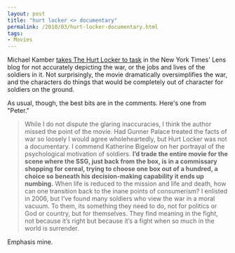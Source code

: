 ```yaml
---
layout: post
title: "hurt locker <> documentary"
permalink: /2010/03/hurt-locker-documentary.html
tags:
- Movies
---
```


Michael Kamber [takes The Hurt Locker to task](http://lens.blogs.nytimes.com/2010/03/01/essay-15/) in the New York Times' Lens blog for not accurately depicting the war, or the jobs and lives of the soldiers in it. Not surprisingly, the movie dramatically oversimplifies the war, and the characters do things that would be completely out of character for soldiers on the ground.

As usual, though, the best bits are in the comments. Here's one from "Peter."

> While I do not dispute the glaring inaccuracies, I think the author missed the point of the movie. Had Gunner Palace treated the facts of war so loosely I would agree wholeheartedly, but Hurt Locker was not a documentary. I commend Katherine Bigelow on her portrayal of the psychological motivation of soldiers. **I’d trade the entire movie for the scene where the SSG, just back from the box, is in a commissary shopping for cereal, trying to choose one box out of a hundred, a choice so beneath his decision-making capability it ends up numbing.** When life is reduced to the mission and life and death, how can one transition back to the inane points of consumerism? I enlisted in 2006, but I’ve found many soldiers who view the war in a moral vacuum. To them, its something they need to do, not for politics or God or country, but for themselves. They find meaning in the fight, not because it’s right but because it’s a fight when so much in the world is surrender.

Emphasis mine.